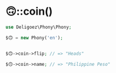 # 🙃::coin()

```php
use Deligoez\Phony\Phony;

$🙃 = new Phony('en');


$🙃->coin->flip; // => "Heads"

$🙃->coin->name; // => "Philippine Peso"
```
